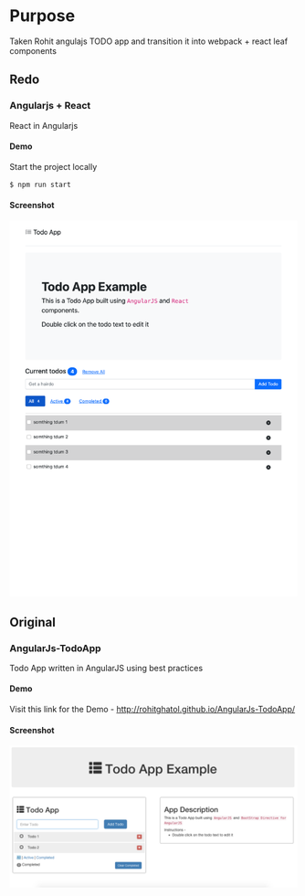 # Purpose
Taken Rohit angulajs TODO app and transition it into webpack + react leaf components

## Redo
### Angularjs + React
React in Angularjs

#### Demo
Start the project locally
```.bash
$ npm run start
```

#### Screenshot
![alt tag](./Todo-App-Redo.png)

## Original
### AngularJs-TodoApp
Todo App written in AngularJS using best practices

#### Demo
Visit this link for the Demo - http://rohitghatol.github.io/AngularJs-TodoApp/


#### Screenshot
![alt tag](./Todo-App.png)
